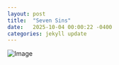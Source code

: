 ```yaml
---
layout: post
title:  "Seven Sins"
date:   2025-10-04 00:00:22 -0400
categories: jekyll update
---
```


![Image]({{site.baseurl}}/assets/images/skull.PNG)